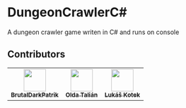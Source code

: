 # DungeonCrawlerC#
A dungeon crawler game writen in C# and runs on console
## Contributors

<table>
  <tr>
    <td align="center"><a href="https://github.com/BrutalDarkPatrik"><img src="https://avatars.githubusercontent.com/u/114251514?s=32&v=4" width="50px;" alt=""/><br /><sub><b>BrutalDarkPatrik</b></sub></a></td>
    <td align="center"><a href="https://github.com/OldaTalian"><img src="https://avatars.githubusercontent.com/u/114180423?v=4&s=32" width="50px;" alt=""/><br /><sub><b>Olda Talián</b></sub></a></td>
    <td align="center"><a href="https://github.com/Peko7182"><img src="https://cdn.discordapp.com/channel-icons/1075418466863034448/d72a69883276b2209a41cc326ddaa9ac.webp?size=40" width="50px;" alt=""/><br /><sub><b>Lukáš Kotek</b></sub></a></td>
  </tr>
</table>
